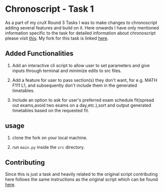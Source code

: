 # Chronoscript - Task 1

As a part of my cruX Round 3 Tasks I was to make changes to chronoscript adding several features and build on it.
Here onwards I have only mentioned information specific to the task for detailed information about chronoscript please visit [this](https://github.com/crux-bphc/chronoscript/blob/master/README.md).
My fork for this task is linked [here](https://github.com/Anirudh-idk/chronoscript).

## Added Functionalities
1. Add an interactive cli script to allow user to set parameters and give inputs through terminal and minimize edits to src files.

2. Add a feature for user to pass section(s) they don't want, for e.g. MATH F111 L1, and subsequently don't include them in the generated timetables.

3. Include an option to ask for user's preferred exam schedule fit(spread out exams,avoid two exams on a day,etc.),sort and output generated timetables based on the requested fit.

## usage
1. clone the fork on your local machine.

2. run `main.py` inside the `src` directory.

## Contributing
Since this is just a task and heavily related to the original script contributing here follows the same instructions as the original script which can be found [here](https://github.com/crux-bphc/chronoscript/blob/master/README.md#contributing).
